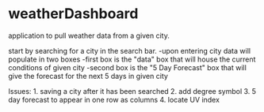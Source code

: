 # weatherDashboard

application to pull weather data from a given city.

start by searching for a city in the search bar.
    -upon entering city data will populate in two boxes
        -first box is the "data" box that will house the current conditions of given city
        -second box is the "5 Day Forecast" box that will give the forecast for the next 5 days in given city


Issues:
    1. saving a city after it has been searched
    2. add degree symbol
    3. 5 day forecast to appear in one row as columns
    4. locate UV index